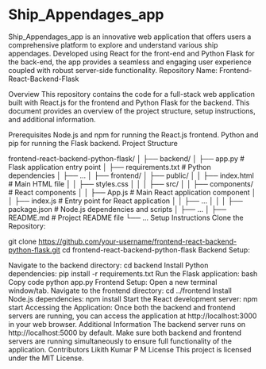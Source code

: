 # Ship_Appendages_app
 Ship_Appendages_app is an innovative web application that offers users a comprehensive platform to explore and understand various ship appendages. Developed using React for the front-end and Python Flask for the back-end, the app provides a seamless and engaging user experience coupled with robust server-side functionality.
Repository Name: Frontend-React-Backend-Flask

Overview
This repository contains the code for a full-stack web application built with React.js for the frontend and Python Flask for the backend. This document provides an overview of the project structure, setup instructions, and additional information.

Prerequisites
Node.js and npm for running the React.js frontend.
Python and pip for running the Flask backend.
Project Structure

frontend-react-backend-python-flask/
│
├── backend/
│   ├── app.py                # Flask application entry point
│   ├── requirements.txt      # Python dependencies
│   ├── ...
│
├── frontend/
│   ├── public/
│   │   ├── index.html        # Main HTML file
│   │   ├── styles.css
│   │
│   ├── src/
│   │   ├── components/       # React components
│   │   ├── App.js            # Main React application component
│   │   ├── index.js          # Entry point for React application
│   │   ├── ...
│   │
│   ├── package.json          # Node.js dependencies and scripts
│   ├── ...
│
├── README.md                 # Project README file
└── ...
Setup Instructions
Clone the Repository:

git clone https://github.com/your-username/frontend-react-backend-python-flask.git
cd frontend-react-backend-python-flask
Backend Setup:

Navigate to the backend directory:
cd backend
Install Python dependencies:
pip install -r requirements.txt
Run the Flask application:
bash
Copy code
python app.py
Frontend Setup:
Open a new terminal window/tab.
Navigate to the frontend directory:
cd ../frontend
Install Node.js dependencies:
npm install
Start the React development server:
npm start
Accessing the Application:
Once both the backend and frontend servers are running, you can access the application at http://localhost:3000 in your web browser.
Additional Information
The backend server runs on http://localhost:5000 by default.
Make sure both backend and frontend servers are running simultaneously to ensure full functionality of the application.
Contributors
Likith Kumar P M
License
This project is licensed under the MIT License.
